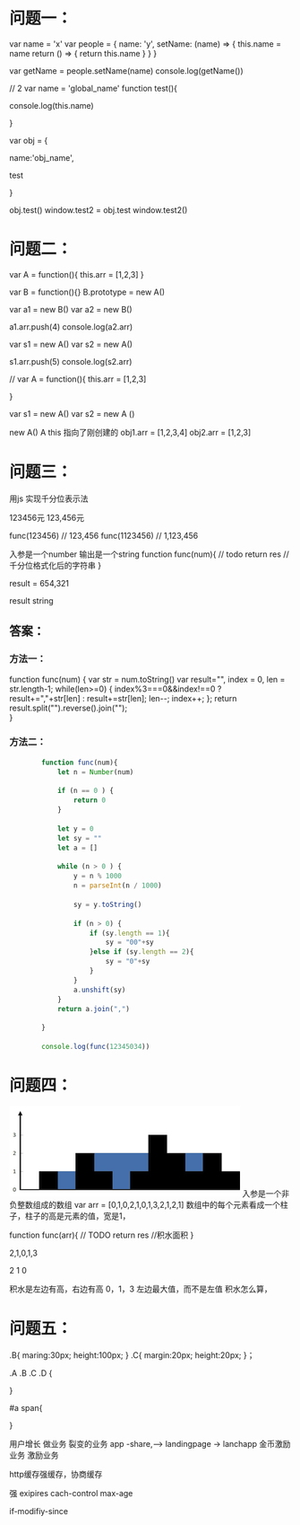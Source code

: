 # 问题一：
var name = 'x'
var people = {
  name: 'y',
  setName: (name) => {
    this.name = name
    return () => {
      return this.name
    }
  }
}

var getName = people.setName(name)
 console.log(getName())

// 2
var name = 'global_name'
function test(){

  console.log(this.name)

}

var obj = {

  name:'obj_name',

  test

}

obj.test()
window.test2 = obj.test
window.test2()



# 问题二：
var A = function(){
  this.arr = [1,2,3]
}

var B = function(){}
B.prototype = new A()

var a1 = new B()
var a2 = new B()

a1.arr.push(4)
console.log(a2.arr)   


var s1 = new A()
var s2 = new A()

s1.arr.push(5)
console.log(s2.arr)


//
var A = function(){
  this.arr = [1,2,3]

}


var s1 = new A()
var s2 = new A ()

new A()
A this 指向了刚创建的
obj1.arr  = [1,2,3,4]
obj2.arr  = [1,2,3]



# 问题三：
用js 实现千分位表示法

123456元
123,456元

func(123456)   // 123,456
func(1123456)   // 1,123,456
 
入参是一个number
输出是一个string
function func(num){
    // todo
    return  res // 千分位格式化后的字符串
}


result  = 654,321



result string 

## 答案：
### 方法一：
function func(num) {
    var str = num.toString()
     var result="", 
        index = 0, 
        len = str.length-1; 
    while(len>=0) { 
         index%3===0&&index!==0 ? result+=","+str[len] : result+=str[len]; 
         len--; 
         index++; 
    }; 
    return result.split("").reverse().join("");  
}

### 方法二：
```js
		function func(num){
			let n = Number(num)

			if (n == 0 ) {
				return 0
			}

			let y = 0
			let sy = ""
			let a = []

			while (n > 0 ) {
				y = n % 1000
				n = parseInt(n / 1000)
				
				sy = y.toString()

				if (n > 0) {
					if (sy.length == 1){
						sy = "00"+sy
					}else if (sy.length == 2){
						sy = "0"+sy
					}
				}
				a.unshift(sy)
			}
			return a.join(",")

		}

		console.log(func(12345034)) 
```


# 问题四：
![积水图片](./imgs/jishui.png)
入参是一个非负整数组成的数组
var arr = [0,1,0,2,1,0,1,3,2,1,2,1]
数组中的每个元素看成一个柱子，柱子的高是元素的值，宽是1，

function func(arr){
    // TODO 
   return res //积水面积
}

2,1,0,1,3

2 1 0

积水是左边有高，右边有高
0，1，3
左边最大值，而不是左值
积水怎么算， 


# 问题五：
<div class="A" id="a">
    <div class="B" id="b"></div>
    <div class="C" id="c"></div>
</div>

.B{
     maring:30px;
    height:100px;
}
.C{
    margin:20px;
    height:20px;
}；


.A .B .C .D {

}

#a span{

}


用户增长  做业务
裂变的业务  app -share,--> landingpage  -> lanchapp
金币激励业务  激励业务

http缓存强缓存，协商缓存

强
exipires 
cach-control 
max-age

if-modifiy-since


